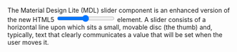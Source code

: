 The Material Design Lite (MDL) slider component is an enhanced version of the new HTML5 <input type="range"> element. A slider consists of a horizontal line upon which sits a small, movable disc (the thumb) and, typically, text that clearly communicates a value that will be set when the user moves it.